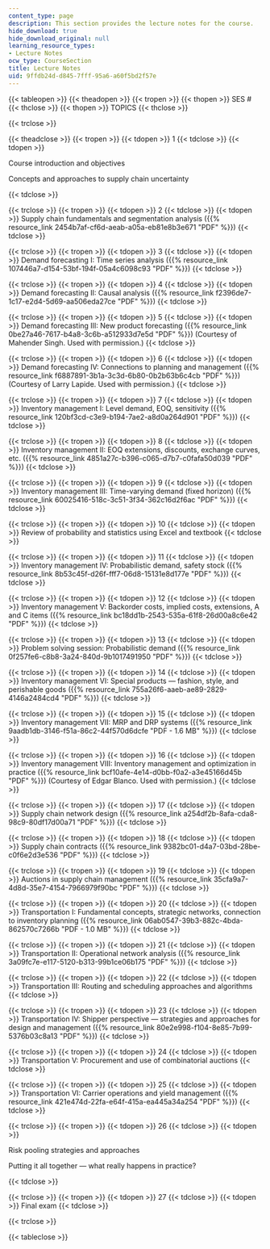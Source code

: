 ```yaml
---
content_type: page
description: This section provides the lecture notes for the course.
hide_download: true
hide_download_original: null
learning_resource_types:
- Lecture Notes
ocw_type: CourseSection
title: Lecture Notes
uid: 9ffdb24d-d845-7fff-95a6-a60f5bd2f57e
---
```


{{< tableopen >}}
{{< theadopen >}}
{{< tropen >}}
{{< thopen >}}
SES #
{{< thclose >}}
{{< thopen >}}
TOPICS
{{< thclose >}}

{{< trclose >}}

{{< theadclose >}}
{{< tropen >}}
{{< tdopen >}}
1
{{< tdclose >}}
{{< tdopen >}}


Course introduction and objectives

Concepts and approaches to supply chain uncertainty


{{< tdclose >}}

{{< trclose >}}
{{< tropen >}}
{{< tdopen >}}
2
{{< tdclose >}}
{{< tdopen >}}
Supply chain fundamentals and segmentation analysis ({{% resource_link 2454b7af-cf6d-aeab-a05a-eb81e8b3e671 "PDF" %}})
{{< tdclose >}}

{{< trclose >}}
{{< tropen >}}
{{< tdopen >}}
3
{{< tdclose >}}
{{< tdopen >}}
Demand forecasting I: Time series analysis ({{% resource_link 107446a7-d154-53bf-194f-05a4c6098c93 "PDF" %}})
{{< tdclose >}}

{{< trclose >}}
{{< tropen >}}
{{< tdopen >}}
4
{{< tdclose >}}
{{< tdopen >}}
Demand forecasting II: Causal analysis ({{% resource_link f2396de7-1c17-e2d4-5d69-aa506eda27ce "PDF" %}})
{{< tdclose >}}

{{< trclose >}}
{{< tropen >}}
{{< tdopen >}}
5
{{< tdclose >}}
{{< tdopen >}}
Demand forecasting III: New product forecasting ({{% resource_link 0be27a46-7617-b4a8-3c6b-a512933d7e5d "PDF" %}}) (Courtesy of Mahender Singh. Used with permission.)
{{< tdclose >}}

{{< trclose >}}
{{< tropen >}}
{{< tdopen >}}
6
{{< tdclose >}}
{{< tdopen >}}
Demand forecasting IV: Connections to planning and management ({{% resource_link f6887891-3b1a-3c3d-6b80-0b2b63b6c4cb "PDF" %}}) (Courtesy of Larry Lapide. Used with permission.)
{{< tdclose >}}

{{< trclose >}}
{{< tropen >}}
{{< tdopen >}}
7
{{< tdclose >}}
{{< tdopen >}}
Inventory management I: Level demand, EOQ, sensitivity ({{% resource_link 120bf3cd-c3e9-b194-7ae2-a8d0a264d901 "PDF" %}})
{{< tdclose >}}

{{< trclose >}}
{{< tropen >}}
{{< tdopen >}}
8
{{< tdclose >}}
{{< tdopen >}}
Inventory management II: EOQ extensions, discounts, exchange curves, etc. ({{% resource_link 4851a27c-b396-c065-d7b7-c0fafa50d039 "PDF" %}})
{{< tdclose >}}

{{< trclose >}}
{{< tropen >}}
{{< tdopen >}}
9
{{< tdclose >}}
{{< tdopen >}}
Inventory management III: Time-varying demand (fixed horizon) ({{% resource_link 60025416-518c-3c51-3f34-362c16d2f6ac "PDF" %}})
{{< tdclose >}}

{{< trclose >}}
{{< tropen >}}
{{< tdopen >}}
10
{{< tdclose >}}
{{< tdopen >}}
Review of probability and statistics using Excel and textbook
{{< tdclose >}}

{{< trclose >}}
{{< tropen >}}
{{< tdopen >}}
11
{{< tdclose >}}
{{< tdopen >}}
Inventory management IV: Probabilistic demand, safety stock ({{% resource_link 8b53c45f-d26f-fff7-06d8-15131e8d177e "PDF" %}})
{{< tdclose >}}

{{< trclose >}}
{{< tropen >}}
{{< tdopen >}}
12
{{< tdclose >}}
{{< tdopen >}}
Inventory management V: Backorder costs, implied costs, extensions, A and C items ({{% resource_link bc18dd1b-2543-535a-61f8-26d00a8c6e42 "PDF" %}})
{{< tdclose >}}

{{< trclose >}}
{{< tropen >}}
{{< tdopen >}}
13
{{< tdclose >}}
{{< tdopen >}}
Problem solving session: Probabilistic demand ({{% resource_link 0f257fe6-c8b8-3a24-840d-9b1017491950 "PDF" %}})
{{< tdclose >}}

{{< trclose >}}
{{< tropen >}}
{{< tdopen >}}
14
{{< tdclose >}}
{{< tdopen >}}
Inventory management VI: Special products — fashion, style, and perishable goods ({{% resource_link 755a26f6-aaeb-ae89-2829-4146a2484cd4 "PDF" %}})
{{< tdclose >}}

{{< trclose >}}
{{< tropen >}}
{{< tdopen >}}
15
{{< tdclose >}}
{{< tdopen >}}
Inventory management VII: MRP and DRP systems ({{% resource_link 9aadb1db-3146-f51a-86c2-44f570d6dcfe "PDF - 1.6 MB" %}})
{{< tdclose >}}

{{< trclose >}}
{{< tropen >}}
{{< tdopen >}}
16
{{< tdclose >}}
{{< tdopen >}}
Inventory management VIII: Inventory management and optimization in practice ({{% resource_link bcf10afe-4e14-d0bb-f0a2-a3e45166d45b "PDF" %}}) (Courtesy of Edgar Blanco. Used with permission.)
{{< tdclose >}}

{{< trclose >}}
{{< tropen >}}
{{< tdopen >}}
17
{{< tdclose >}}
{{< tdopen >}}
Supply chain network design ({{% resource_link a254df2b-8afa-cda8-98c9-80df17d00a71 "PDF" %}})
{{< tdclose >}}

{{< trclose >}}
{{< tropen >}}
{{< tdopen >}}
18
{{< tdclose >}}
{{< tdopen >}}
Supply chain contracts ({{% resource_link 9382bc01-d4a7-03bd-28be-c0f6e2d3e536 "PDF" %}})
{{< tdclose >}}

{{< trclose >}}
{{< tropen >}}
{{< tdopen >}}
19
{{< tdclose >}}
{{< tdopen >}}
Auctions in supply chain management ({{% resource_link 35cfa9a7-4d8d-35e7-4154-7966979f90bc "PDF" %}})
{{< tdclose >}}

{{< trclose >}}
{{< tropen >}}
{{< tdopen >}}
20
{{< tdclose >}}
{{< tdopen >}}
Transportation I: Fundamental concepts, strategic networks, connection to inventory planning ({{% resource_link 06ab0547-39b3-882c-4bda-862570c7266b "PDF - 1.0 MB" %}})
{{< tdclose >}}

{{< trclose >}}
{{< tropen >}}
{{< tdopen >}}
21
{{< tdclose >}}
{{< tdopen >}}
Transportation II: Operational network analysis ({{% resource_link 3a09fc7e-e117-5120-b313-99b1ce06b175 "PDF" %}})
{{< tdclose >}}

{{< trclose >}}
{{< tropen >}}
{{< tdopen >}}
22
{{< tdclose >}}
{{< tdopen >}}
Transportation III: Routing and scheduling approaches and algorithms
{{< tdclose >}}

{{< trclose >}}
{{< tropen >}}
{{< tdopen >}}
23
{{< tdclose >}}
{{< tdopen >}}
Transportation IV: Shipper perspective — strategies and approaches for design and management ({{% resource_link 80e2e998-f104-8e85-7b99-5376b03c8a13 "PDF" %}})
{{< tdclose >}}

{{< trclose >}}
{{< tropen >}}
{{< tdopen >}}
24
{{< tdclose >}}
{{< tdopen >}}
Transportation V: Procurement and use of combinatorial auctions
{{< tdclose >}}

{{< trclose >}}
{{< tropen >}}
{{< tdopen >}}
25
{{< tdclose >}}
{{< tdopen >}}
Transportation VI: Carrier operations and yield management ({{% resource_link 421e474d-22fa-e64f-415a-ea445a34a254 "PDF" %}})
{{< tdclose >}}

{{< trclose >}}
{{< tropen >}}
{{< tdopen >}}
26
{{< tdclose >}}
{{< tdopen >}}


Risk pooling strategies and approaches

Putting it all together — what really happens in practice?


{{< tdclose >}}

{{< trclose >}}
{{< tropen >}}
{{< tdopen >}}
27
{{< tdclose >}}
{{< tdopen >}}
Final exam
{{< tdclose >}}

{{< trclose >}}

{{< tableclose >}}